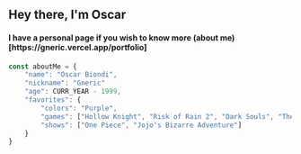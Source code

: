 <h2> Hey there, I'm Oscar </h2>
<h4> I have a personal page if you wish to know more (about me)[https://gneric.vercel.app/portfolio] </h4>

```javascript
const aboutMe = {
    "name": "Oscar Biondi",
    "nickname": "Gneric"
    "age": CURR_YEAR - 1999,
    "favorites": {
        "colors": "Purple",
        "games": ["Hollow Knight", "Risk of Rain 2", "Dark Souls", "The Binding of Isaac"],
        "shows": ["One Piece", "Jojo's Bizarre Adventure"]
    }
}
```
